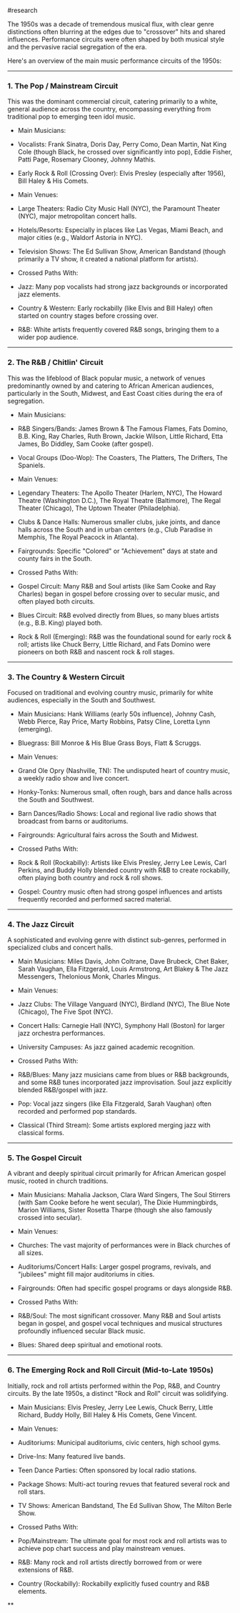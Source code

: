 #research 

The 1950s was a decade of tremendous musical flux, with clear genre distinctions often blurring at the edges due to "crossover" hits and shared influences. Performance circuits were often shaped by both musical style and the pervasive racial segregation of the era.

Here's an overview of the main music performance circuits of the 1950s:

---

### 1. The Pop / Mainstream Circuit

  

This was the dominant commercial circuit, catering primarily to a white, general audience across the country, encompassing everything from traditional pop to emerging teen idol music.

- Main Musicians:
    

- Vocalists: Frank Sinatra, Doris Day, Perry Como, Dean Martin, Nat King Cole (though Black, he crossed over significantly into pop), Eddie Fisher, Patti Page, Rosemary Clooney, Johnny Mathis.
    
- Early Rock & Roll (Crossing Over): Elvis Presley (especially after 1956), Bill Haley & His Comets.
    

- Main Venues:
    

- Large Theaters: Radio City Music Hall (NYC), the Paramount Theater (NYC), major metropolitan concert halls.
    
- Hotels/Resorts: Especially in places like Las Vegas, Miami Beach, and major cities (e.g., Waldorf Astoria in NYC).
    
- Television Shows: The Ed Sullivan Show, American Bandstand (though primarily a TV show, it created a national platform for artists).
    

- Crossed Paths With:
    

- Jazz: Many pop vocalists had strong jazz backgrounds or incorporated jazz elements.
    
- Country & Western: Early rockabilly (like Elvis and Bill Haley) often started on country stages before crossing over.
    
- R&B: White artists frequently covered R&B songs, bringing them to a wider pop audience.
    

---

### 2. The R&B / Chitlin' Circuit

  

This was the lifeblood of Black popular music, a network of venues predominantly owned by and catering to African American audiences, particularly in the South, Midwest, and East Coast cities during the era of segregation.

- Main Musicians:
    

- R&B Singers/Bands: James Brown & The Famous Flames, Fats Domino, B.B. King, Ray Charles, Ruth Brown, Jackie Wilson, Little Richard, Etta James, Bo Diddley, Sam Cooke (after gospel).
    
- Vocal Groups (Doo-Wop): The Coasters, The Platters, The Drifters, The Spaniels.
    

- Main Venues:
    

- Legendary Theaters: The Apollo Theater (Harlem, NYC), The Howard Theatre (Washington D.C.), The Royal Theatre (Baltimore), The Regal Theater (Chicago), The Uptown Theater (Philadelphia).
    
- Clubs & Dance Halls: Numerous smaller clubs, juke joints, and dance halls across the South and in urban centers (e.g., Club Paradise in Memphis, The Royal Peacock in Atlanta).
    
- Fairgrounds: Specific "Colored" or "Achievement" days at state and county fairs in the South.
    

- Crossed Paths With:
    

- Gospel Circuit: Many R&B and Soul artists (like Sam Cooke and Ray Charles) began in gospel before crossing over to secular music, and often played both circuits.
    
- Blues Circuit: R&B evolved directly from Blues, so many blues artists (e.g., B.B. King) played both.
    
- Rock & Roll (Emerging): R&B was the foundational sound for early rock & roll; artists like Chuck Berry, Little Richard, and Fats Domino were pioneers on both R&B and nascent rock & roll stages.
    

---

### 3. The Country & Western Circuit

  

Focused on traditional and evolving country music, primarily for white audiences, especially in the South and Southwest.

- Main Musicians: Hank Williams (early 50s influence), Johnny Cash, Webb Pierce, Ray Price, Marty Robbins, Patsy Cline, Loretta Lynn (emerging).
    

- Bluegrass: Bill Monroe & His Blue Grass Boys, Flatt & Scruggs.
    

- Main Venues:
    

- Grand Ole Opry (Nashville, TN): The undisputed heart of country music, a weekly radio show and live concert.
    
- Honky-Tonks: Numerous small, often rough, bars and dance halls across the South and Southwest.
    
- Barn Dances/Radio Shows: Local and regional live radio shows that broadcast from barns or auditoriums.
    
- Fairgrounds: Agricultural fairs across the South and Midwest.
    

- Crossed Paths With:
    

- Rock & Roll (Rockabilly): Artists like Elvis Presley, Jerry Lee Lewis, Carl Perkins, and Buddy Holly blended country with R&B to create rockabilly, often playing both country and rock & roll shows.
    
- Gospel: Country music often had strong gospel influences and artists frequently recorded and performed sacred material.
    

---

### 4. The Jazz Circuit

  

A sophisticated and evolving genre with distinct sub-genres, performed in specialized clubs and concert halls.

- Main Musicians: Miles Davis, John Coltrane, Dave Brubeck, Chet Baker, Sarah Vaughan, Ella Fitzgerald, Louis Armstrong, Art Blakey & The Jazz Messengers, Thelonious Monk, Charles Mingus.
    
- Main Venues:
    

- Jazz Clubs: The Village Vanguard (NYC), Birdland (NYC), The Blue Note (Chicago), The Five Spot (NYC).
    
- Concert Halls: Carnegie Hall (NYC), Symphony Hall (Boston) for larger jazz orchestra performances.
    
- University Campuses: As jazz gained academic recognition.
    

- Crossed Paths With:
    

- R&B/Blues: Many jazz musicians came from blues or R&B backgrounds, and some R&B tunes incorporated jazz improvisation. Soul jazz explicitly blended R&B/gospel with jazz.
    
- Pop: Vocal jazz singers (like Ella Fitzgerald, Sarah Vaughan) often recorded and performed pop standards.
    
- Classical (Third Stream): Some artists explored merging jazz with classical forms.
    

---

### 5. The Gospel Circuit

  

A vibrant and deeply spiritual circuit primarily for African American gospel music, rooted in church traditions.

- Main Musicians: Mahalia Jackson, Clara Ward Singers, The Soul Stirrers (with Sam Cooke before he went secular), The Dixie Hummingbirds, Marion Williams, Sister Rosetta Tharpe (though she also famously crossed into secular).
    
- Main Venues:
    

- Churches: The vast majority of performances were in Black churches of all sizes.
    
- Auditoriums/Concert Halls: Larger gospel programs, revivals, and "jubilees" might fill major auditoriums in cities.
    
- Fairgrounds: Often had specific gospel programs or days alongside R&B.
    

- Crossed Paths With:
    

- R&B/Soul: The most significant crossover. Many R&B and Soul artists began in gospel, and gospel vocal techniques and musical structures profoundly influenced secular Black music.
    
- Blues: Shared deep spiritual and emotional roots.
    

---

### 6. The Emerging Rock and Roll Circuit (Mid-to-Late 1950s)

  

Initially, rock and roll artists performed within the Pop, R&B, and Country circuits. By the late 1950s, a distinct "Rock and Roll" circuit was solidifying.

- Main Musicians: Elvis Presley, Jerry Lee Lewis, Chuck Berry, Little Richard, Buddy Holly, Bill Haley & His Comets, Gene Vincent.
    
- Main Venues:
    

- Auditoriums: Municipal auditoriums, civic centers, high school gyms.
    
- Drive-Ins: Many featured live bands.
    
- Teen Dance Parties: Often sponsored by local radio stations.
    
- Package Shows: Multi-act touring revues that featured several rock and roll stars.
    
- TV Shows: American Bandstand, The Ed Sullivan Show, The Milton Berle Show.
    

- Crossed Paths With:
    

- Pop/Mainstream: The ultimate goal for most rock and roll artists was to achieve pop chart success and play mainstream venues.
    
- R&B: Many rock and roll artists directly borrowed from or were extensions of R&B.
    
- Country (Rockabilly): Rockabilly explicitly fused country and R&B elements.
    

  
**